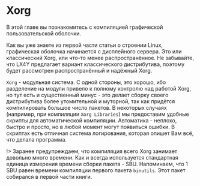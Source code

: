 # Xorg

В этой главе вы познакомитесь с компиляцией графической пользовательской оболочки.

Как вы уже знаете из первой части статьи о строении Linux, графическая оболочка начинается с дисплейного сервера. Это или классический Xorg, или что-то менее распространённое. Не забывайте, что LX4Y предлагает вариант классического дистрибутива, поэтому будет рассмотрен распространённый и надёжный Xorg.

`Xorg` - модульная система. С одной стороны, это хорошо, ибо разделение на модули привело к полному контролю над работой Xorg, но тут есть и существенный минус - это делает сборку своего дистрибутива более утомительной и муторной, так как придётся компилировать большое число пакетов. В некоторых случаях (например, при компиляции `Xorg Libraries`) мы предоставим удобные скрипты для автоматической компиляции. Автоматика - неплохо, быстро и просто, но в любой момент могут появиться ошибки. В скриптах есть отличная система логирования, которая опишет Вам всё, что делала программа.

!> Заранее предупреждаем, что компиляция всего Xorg занимает довольно много времени. Как и всегда используется стандартная единица измерения времени сборки пакета - SBU. Напоминаем, что 1 SBU равен времени компиляции первого пакета `binutils`. Этот пакет собирался в первой части книги.
